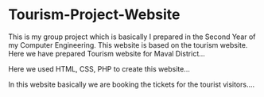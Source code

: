 # Tourism-Project-Website

This is my group project which is basically I prepared in the Second Year of my Computer Engineering. This website is based on the tourism website. Here we have prepared Tourism website for Maval District...

Here we used HTML, CSS, PHP to create this website...

In this website basically we are booking the tickets for the tourist visitors.... 
